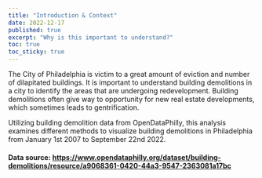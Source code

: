 ```yaml
---
title: "Introduction & Context"
date: 2022-12-17
published: true
excerpt: "Why is this important to understand?"
toc: true
toc_sticky: true
---
```


The City of Philadelphia is victim to a great amount of eviction and number of dilapitated buildings. It is important to understand building demolitions in a city to identify the areas that are undergoing redevelopment. Building demolitions often give way to opportunity for new real estate developments, which sometimes leads to gentrification. 

Utilizing building demolition data from OpenDataPhilly, this analysis examines different methods to visualize building demolitions in Philadelphia from January 1st 2007 to September 22nd 2022. 

#### Data source: https://www.opendataphilly.org/dataset/building-demolitions/resource/a9068361-0420-44a3-9547-2363081a17bc 
